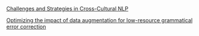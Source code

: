 [Challenges and Strategies in Cross-Cultural NLP](https://arxiv.org/pdf/2203.10020)

[Optimizing the impact of data augmentation for low-resource
grammatical error correction](https://www.sciencedirect.com/science/article/pii/S131915782300126X)
